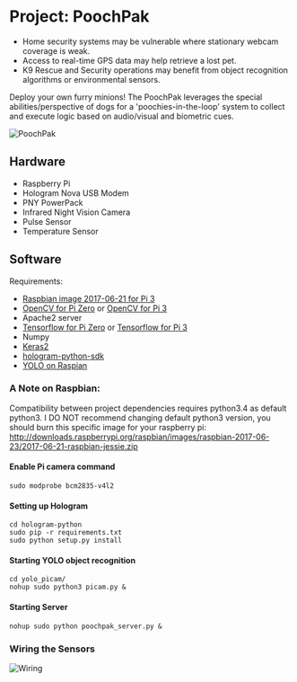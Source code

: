 # Project: PoochPak 

* Home security systems may be vulnerable where stationary webcam coverage is weak.
* Access to real-time GPS data may help retrieve a lost pet.
* K9 Rescue and Security operations may benefit from object recognition algorithms or environmental sensors.

Deploy your own furry minions! The PoochPak leverages the special abilities/perspective of dogs for a 'poochies-in-the-loop' system to collect and execute logic based on audio/visual and biometric cues.

![PoochPak](poochpak_walking.gif?raw=true "Pooch")

## Hardware
* Raspberry Pi
* Hologram Nova USB Modem
* PNY PowerPack
* Infrared Night Vision Camera
* Pulse Sensor
* Temperature Sensor

## Software
Requirements:
- [Raspbian image 2017-06-21 for Pi 3](http://downloads.raspberrypi.org/raspbian/images/raspbian-2017-06-23/2017-06-21-raspbian-jessie.zip)
- [OpenCV for Pi Zero](https://www.pyimagesearch.com/2015/12/14/installing-opencv-on-your-raspberry-pi-zero/) or [OpenCV for Pi 3](https://www.pyimagesearch.com/2017/09/04/raspbian-stretch-install-opencv-3-python-on-your-raspberry-pi/)
- Apache2 server
- [Tensorflow for Pi Zero](https://petewarden.com/2017/08/20/cross-compiling-tensorflow-for-the-raspberry-pi/) or [Tensorflow for Pi 3](https://github.com/samjabrahams/tensorflow-on-raspberry-pi)
- Numpy
- [Keras2](https://nikhilraghava.wordpress.com/2017/08/05/installing-keras-on-raspberry-pi-3/)
- [hologram-python-sdk](https://github.com/hologram-io/hologram-python)
- [YOLO on Raspian](https://github.com/PiSimo/PiCamNN)

### A Note on Raspbian:
Compatibility between project dependencies requires python3.4 as default python3. I DO NOT recommend changing default python3 version, you should burn this specific image for your raspberry pi:
http://downloads.raspberrypi.org/raspbian/images/raspbian-2017-06-23/2017-06-21-raspbian-jessie.zip

#### Enable Pi camera command
```sudo modprobe bcm2835-v4l2```

#### Setting up Hologram
``` git clone https://github.com/hologram-io/hologram-python 
cd hologram-python 
sudo pip -r requirements.txt 
sudo python setup.py install
```

#### Starting YOLO object recognition
``` 
cd yolo_picam/
nohup sudo python3 picam.py &
```

#### Starting Server
``` 
nohup sudo python poochpak_server.py &
```

### Wiring the Sensors
![Wiring](http://mayorquinmachines.ai/images/poochpak_bb.png)
